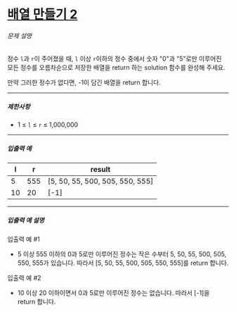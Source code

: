 # [배열 만들기 2](https://school.programmers.co.kr/learn/courses/30/lessons/181921)


###### 문제 설명


정수 `l`과 `r`이 주어졌을 때, `l` 이상 `r`이하의 정수 중에서 숫자 "0"과 "5"로만 이루어진 모든 정수를 오름차순으로 저장한 배열을 return 하는 solution 함수를 완성해 주세요.


만약 그러한 정수가 없다면, \-1이 담긴 배열을 return 합니다.




---


##### 제한사항


* 1 ≤ `l` ≤ `r` ≤ 1,000,000




---


##### 입출력 예




| l | r | result |
| --- | --- | --- |
| 5 | 555 | \[5, 50, 55, 500, 505, 550, 555] |
| 10 | 20 | \[\-1] |




---


##### 입출력 예 설명


입출력 예 \#1


* 5 이상 555 이하의 0과 5로만 이루어진 정수는 작은 수부터 5, 50, 55, 500, 505, 550, 555가 있습니다. 따라서 \[5, 50, 55, 500, 505, 550, 555]를 return 합니다.


입출력 예 \#2


* 10 이상 20 이하이면서 0과 5로만 이루어진 정수는 없습니다. 따라서 \[\-1]을 return 합니다.



